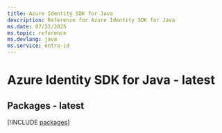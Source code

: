 ```yaml
---
title: Azure Identity SDK for Java
description: Reference for Azure Identity SDK for Java
ms.date: 07/22/2025
ms.topic: reference
ms.devlang: java
ms.service: entra-id
---
```

# Azure Identity SDK for Java - latest
## Packages - latest
[!INCLUDE [packages](identity-index.md)]